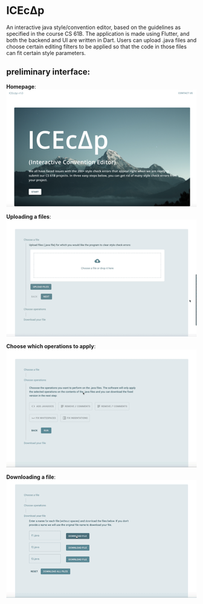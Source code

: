# ICEcΔp
 An interactive java style/convention editor, based on the guidelines as specified in the course CS 61B.
 The application is made using Flutter, and both the backend and UI are written in Dart. 
 Users can upload .java files and choose certain editing filters to be applied so that the code in those files can fit certain style parameters. 
 
 ## preliminary interface:
 
 **Homepage**: 
  ![](src/components/assets/homepage.png)
 
 **Uploading a files**: 
   ![](src/components/assets/upload.gif)
 
 **Choose which operations to apply**: 
  ![](src/components/assets/choosing-operations.gif)
 
 **Downloading a file**: 
 ![](src/components/assets/downloads.gif)
